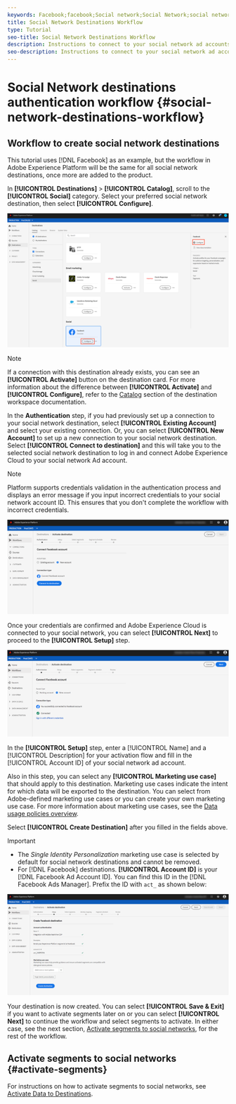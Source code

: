 ```yaml
---
keywords: Facebook;facebook;Social network;Social Network;social network authentication;Social network authentication
title: Social Network Destinations Workflow
type: Tutorial
seo-title: Social Network Destinations Workflow
description: Instructions to connect to your social network ad accounts
seo-description: Instructions to connect to your social network ad accounts
---
```


# Social Network destinations authentication workflow {#social-network-destinations-workflow}

## Workflow to create social network destinations

This tutorial uses [!DNL Facebook] as an example, but the workflow in Adobe Experience Platform will be the same for all social network destinations, once more are added to the product.

In **[!UICONTROL Destinations]** > **[!UICONTROL Catalog]**, scroll to the **[!UICONTROL Social]** category. Select your preferred social network destination, then select **[!UICONTROL Configure]**.

![Connect to social network destination](../../assets/catalog/social/workflow/catalog.png)

>[!NOTE]
>
>If a connection with this destination already exists, you can see an **[!UICONTROL Activate]** button on the destination card. For more information about the difference between **[!UICONTROL Activate]** and **[!UICONTROL Configure]**, refer to the [Catalog](../../ui/destinations-workspace.md#catalog) section of the destination workspace documentation.   

In the **Authentication** step, if you had previously set up a connection to your social network destination, select **[!UICONTROL Existing Account]** and select your existing connection. Or, you can select **[!UICONTROL New Account]** to set up a new connection to your social network destination. Select **[!UICONTROL Connect to destination]** and this will take you to the selected social network destination to log in and connect Adobe Experience Cloud to your social network Ad account.

>[!NOTE]
>
>Platform supports credentials validation in the authentication process and displays an error message if you input incorrect credentials to your social network account ID. This ensures that you don't complete the workflow with incorrect credentials.

![Connect to social network destination - authentication step](../../assets/catalog/social/workflow/pre-connect.png)

Once your credentials are confirmed and Adobe Experience Cloud is connected to your social network, you can select **[!UICONTROL Next]** to proceed to the **[!UICONTROL Setup]** step.

![Credentials confirmed](../../assets/catalog/social/workflow/post-connect.png)

In the **[!UICONTROL Setup]** step, enter a [!UICONTROL Name] and a [!UICONTROL Description] for your activation flow and fill in the [!UICONTROL Account ID] of your social network ad account. 

Also in this step, you can select any **[!UICONTROL Marketing use case]** that should apply to this destination. Marketing use cases indicate the intent for which data will be exported to the destination. You can select from Adobe-defined marketing use cases or you can create your own marketing use case. For more information about marketing use cases, see the [Data usage policies overview](../../../data-governance/policies/overview.md). 
 
Select **[!UICONTROL Create Destination]** after you filled in the fields above.

>[!IMPORTANT]
>
> * The *Single Identity Personalization* marketing use case is selected by default for social network destinations and cannot be removed. 
> * For [!DNL Facebook] destinations. **[!UICONTROL Account ID]** is your [!DNL Facebook Ad Account ID]. You can find this ID in the [!DNL Facebook Ads Manager]. Prefix the ID with `act_` as shown below: 

![Connect to social network destination - setup step](../../assets/catalog/social/workflow/setup.png)

Your destination is now created. You can select **[!UICONTROL Save & Exit]** if you want to activate segments later on or you can select **[!UICONTROL Next]** to continue the workflow and select segments to activate. In either case, see the next section, [Activate segments to social networks](#activate-segments), for the rest of the workflow.

## Activate segments to social networks {#activate-segments}

For instructions on how to activate segments to social networks, see [Activate Data to Destinations](../../ui/activate-destinations.md).